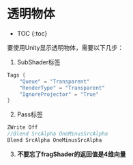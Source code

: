 # 透明物体

* TOC
{:toc}

要使用Unity显示透明物体，需要以下几步：
1. SubShader标签
```java
Tags {
    "Queue" = "Transparent" 
    "RenderType" = "Transparent"
    "IgnoreProjector" = "True"
}
```
2. Pass标签
```java
ZWrite Off
//Blend SrcAlpha OneMinusSrcAlpha
Blend SrcAlpha OneMinusSrcAlpha
```
3. **不要忘了fragShader的返回值是4维向量**